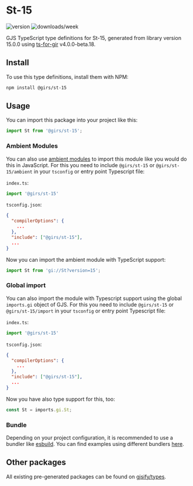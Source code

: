 
# St-15

![version](https://img.shields.io/npm/v/@girs/st-15)
![downloads/week](https://img.shields.io/npm/dw/@girs/st-15)


GJS TypeScript type definitions for St-15, generated from library version 15.0.0 using [ts-for-gir](https://github.com/gjsify/ts-for-gir) v4.0.0-beta.18.


## Install

To use this type definitions, install them with NPM:
```bash
npm install @girs/st-15
```

## Usage

You can import this package into your project like this:
```ts
import St from '@girs/st-15';
```

### Ambient Modules

You can also use [ambient modules](https://github.com/gjsify/ts-for-gir/tree/main/packages/cli#ambient-modules) to import this module like you would do this in JavaScript.
For this you need to include `@girs/st-15` or `@girs/st-15/ambient` in your `tsconfig` or entry point Typescript file:

`index.ts`:
```ts
import '@girs/st-15'
```

`tsconfig.json`:
```json
{
  "compilerOptions": {
    ...
  },
  "include": ["@girs/st-15"],
  ...
}
```

Now you can import the ambient module with TypeScript support: 

```ts
import St from 'gi://St?version=15';
```

### Global import

You can also import the module with Typescript support using the global `imports.gi` object of GJS.
For this you need to include `@girs/st-15` or `@girs/st-15/import` in your `tsconfig` or entry point Typescript file:

`index.ts`:
```ts
import '@girs/st-15'
```

`tsconfig.json`:
```json
{
  "compilerOptions": {
    ...
  },
  "include": ["@girs/st-15"],
  ...
}
```

Now you have also type support for this, too:

```ts
const St = imports.gi.St;
```

### Bundle

Depending on your project configuration, it is recommended to use a bundler like [esbuild](https://esbuild.github.io/). You can find examples using different bundlers [here](https://github.com/gjsify/ts-for-gir/tree/main/examples).

## Other packages

All existing pre-generated packages can be found on [gjsify/types](https://github.com/gjsify/types).

